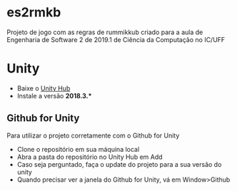 # es2rmkb
Projeto de jogo com as regras de rummikkub criado para a aula de Engenharia de Software 2 de 2019.1 de Ciência da Computação no IC/UFF
# Unity
 - Baixe o [Unity Hub](https://unity3d.com/pt/get-unity/download)
 - Instale a versão **2018.3.\***

## Github for Unity
Para utilizar o projeto corretamente com o Github for Unity

- Clone o repositório em sua máquina local
- Abra a pasta do repositório no Unity Hub em Add
- Caso seja perguntado, faça o update do projeto para a sua versão do unity
- Quando precisar ver a janela do Github for Unity, vá em Window>Github
